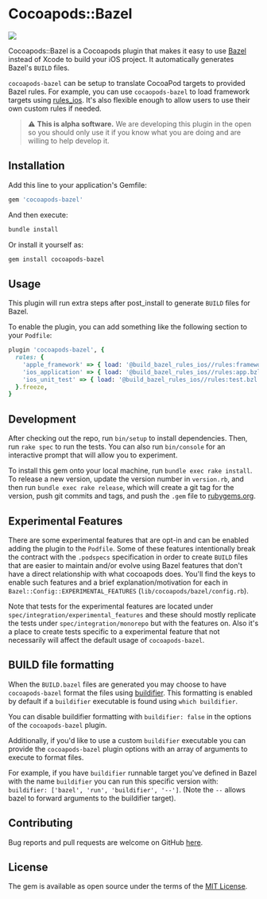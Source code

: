 # Cocoapods::Bazel
![](https://github.com/ob/cocoapods-bazel/workflows/master/badge.svg)


Cocoapods::Bazel is a Cocoapods plugin that makes it easy to use [Bazel](https://bazel.build) instead of Xcode to build your iOS project. It automatically generates Bazel's `BUILD` files.

`cocoapods-bazel` can be setup to translate CocoaPod targets to provided Bazel rules. For example, you can use `cocaopods-bazel` to load framework targets using [rules_ios](https://github.com/bazel-ios/rules_ios). It's also flexible enough to allow users to use their own custom rules if needed.

> :warning: **This is alpha software.** We are developing this plugin in the open so you should only use it if you know what you are doing and are willing to help develop it.

## Installation

Add this line to your application's Gemfile:

```ruby
gem 'cocoapods-bazel'
```

And then execute:

```sh
bundle install
```

Or install it yourself as:

```sh
gem install cocoapods-bazel
```

## Usage

This plugin will run extra steps after post_install to generate `BUILD` files for Bazel.

To enable the plugin, you can add something like the following section to your `Podfile`:

```ruby
plugin 'cocoapods-bazel', {
  rules: {
    'apple_framework' => { load: '@build_bazel_rules_ios//rules:framework.bzl', rule: 'apple_framework' }.freeze,
    'ios_application' => { load: '@build_bazel_rules_ios//rules:app.bzl', rule: 'ios_application' }.freeze,
    'ios_unit_test' => { load: '@build_bazel_rules_ios//rules:test.bzl', rule: 'ios_unit_test' }.freeze
  }.freeze,
}
```

## Development

After checking out the repo, run `bin/setup` to install dependencies. Then, run `rake spec` to run the tests. You can also run `bin/console` for an interactive prompt that will allow you to experiment.

To install this gem onto your local machine, run `bundle exec rake install`. To release a new version, update the version number in `version.rb`, and then run `bundle exec rake release`, which will create a git tag for the version, push git commits and tags, and push the `.gem` file to [rubygems.org](https://rubygems.org).

## Experimental Features

There are some experimental features that are opt-in and can be enabled adding the plugin to the `Podfile`. Some of these features intentionally break the contract with the `.podspecs` specification in order to create `BUILD` files that are easier to maintain and/or evolve using Bazel features that don't have a direct relationship with what cocoapods does. You'll find the keys to enable such features and a brief explanation/motivation for each in `Bazel::Config::EXPERIMENTAL_FEATURES` (`lib/cocoapods/bazel/config.rb`).

Note that tests for the experimental features are located under `spec/integration/experimental_features` and these should mostly replicate the tests under `spec/integration/monorepo` but with the features on. Also it's a place to create tests specific to a experimental feature that not necessarily will affect the default usage of `cocoapods-bazel`.

## BUILD file formatting

When the `BUILD.bazel` files are generated you may choose to have `cocoapods-bazel` format the files using [buildifier](https://github.com/bazelbuild/buildtools/blob/master/buildifier/README.md). This formatting is enabled by default if a `buildifier` executable is found using `which buildifier`.

You can disable buildifier formatting with `buildifier: false` in the options of the `cocoapods-bazel` plugin.

Additionally, if you'd like to use a custom `buildifier` executable you can provide the `cocoapods-bazel` plugin options with an array of arguments to execute to format files.

For example, if you have `buildifier` runnable target you've defined in Bazel with the name `buildifier` you can run this specific version with: `buildifier: ['bazel', 'run', 'buildifier', '--']`. (Note the `--` allows bazel to forward arguments to the buildifier target).

## Contributing

Bug reports and pull requests are welcome on GitHub [here](https://github.com/bazel-ios/cocoapods-bazel).

## License

The gem is available as open source under the terms of the [MIT License](https://opensource.org/licenses/MIT).
